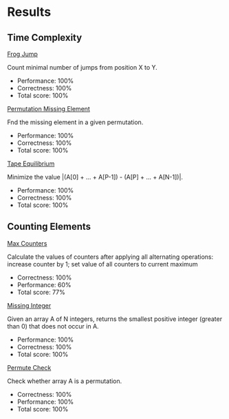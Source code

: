 # Results

## Time Complexity

[Frog Jump](https://github.com/SebastianArriagada/C-work/blob/main/codility/FrogJump.c)

Count minimal number of jumps from position X to Y.
  - Performance: 100%
  - Correctness: 100%
  - Total score: 100% 

[Permutation Missing Element](https://github.com/SebastianArriagada/C-work/blob/main/codility/PermMissingElem.c)

Fnd the missing element in a given permutation.
  - Performance: 100%
  - Correctness: 100%
  - Total score: 100% 

[Tape Equilibrium](https://github.com/SebastianArriagada/C-work/blob/main/codility/TapeEquilibrium.c)

Minimize the value |(A[0] + ... + A[P-1]) - (A[P] + ... + A[N-1])|.
  - Performance: 100%
  - Correctness: 100%
  - Total score: 100% 

## Counting Elements

[Max Counters](https://github.com/SebastianArriagada/C-work/blob/main/codility/MaxCounters.c)

Calculate the values of counters after applying all alternating operations: increase counter by 1; set value of all counters to current maximum

 - Correctness: 100%
 - Performance: 60%
 - Total score: 77%

[Missing Integer](https://github.com/SebastianArriagada/C-work/blob/main/codility/PermMissingElem.c)

Given an array A of N integers, returns the smallest positive integer (greater than 0) that does not occur in A.
  - Performance: 100%
  - Correctness: 100%
  - Total score: 100%

[Permute Check](https://github.com/SebastianArriagada/C-work/blob/main/codility/PermCheck.c)

Check whether array A is a permutation.
 - Correctness: 100%
 - Performance: 100%
 - Total score: 100%

 
  
 
